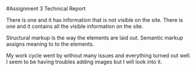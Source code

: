 #Assignment 3 Technical Report

There is one <head> and it has information that is not visible on the site.
There is one <body> and it contains all the visible information on the site.

Structural markup is the way the elements are laid out.
Semantic markup assigns meaning to to the elements.

My work cycle went by without many issues and everything turned out well.
I seem to be having troubles adding images but I will look into it.
